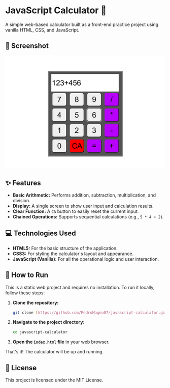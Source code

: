 # JavaScript Calculator 🧮

A simple web-based calculator built as a front-end practice project using vanilla HTML, CSS, and JavaScript.

## 📸 Screenshot

![Calculator Screenshot](assets/calculator.png)

## ✨ Features

-   **Basic Arithmetic:** Performs addition, subtraction, multiplication, and division.
-   **Display:** A single screen to show user input and calculation results.
-   **Clear Function:** A `CA` button to easily reset the current input.
-   **Chained Operations:** Supports sequential calculations (e.g., `5 * 4 + 2`).

## 💻 Technologies Used

-   **HTML5:** For the basic structure of the application.
-   **CSS3:** For styling the calculator's layout and appearance.
-   **JavaScript (Vanilla):** For all the operational logic and user interaction.

## 🚀 How to Run

This is a static web project and requires no installation. To run it locally, follow these steps:

1.  **Clone the repository:**
    ```sh
    git clone [https://github.com/PedroMagno07/javascript-calculator.git](https://github.com/your-username/javascript-calculator.git)
    ```

2.  **Navigate to the project directory:**
    ```sh
    cd javascript-calculator
    ```

3.  **Open the `index.html` file** in your web browser.

That's it! The calculator will be up and running.

## 📄 License

This project is licensed under the MIT License.
